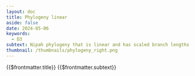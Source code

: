 ```yaml
---
layout: doc
title: Phylogeny linear
aside: false
date: 2024-05-06
keywords:
  - D3
subtext: Nipah phylogeny that is linear and has scaled branch lengths
thumbnail: /thumbnails/phylogeny_right.png
---
```


<FigureTitle>{{$frontmatter.title}}</FigureTitle>
<SubtitleHeader>{{$frontmatter.subtext}}</SubtitleHeader>
<D3PlotContainer>
<svg ref='svgContainer'></svg>
</D3PlotContainer>

<script setup>
import * as d3 from 'd3';
import { onMounted, ref, computed } from 'vue';
import { parseNewick, projection, diagonal, scaleBranchLengths } from '/components/treeUtilities.js'

const data = ref(null);
const svgContainer = ref(null)

function setColor(d) {
  if (d.children) {
    const childColors = d.children.map(child => setColor(child));
    const uniqueColors = [...new Set(childColors)];
    d.color = uniqueColors.length === 1 ? uniqueColors[0] : '#ccc'; // Set gray color for mixed descendants
  } else {
    const country = d.data.country;
    d.color = colorScale.value.domain().indexOf(country) >= 0 ? colorScale.value(country) : null;
  }
  return d.color;
}

const root = computed(() =>
  d3.hierarchy(data.value, d => d.branchset)
    .sort((a, b) => b.height - a.height || d3.ascending(a.id, b.id))
    .sum((d) => d.branchLength || 0)
);

const tree = computed(() =>
  d3.cluster()
    .size([height - margin.top - margin.bottom, width - margin.right - margin.left])
    .separation(function separation(a, b) {
      return a.parent == b.parent ? 1 : 1;
    })
);

const countries = computed(() =>
  Array.from(new Set(root.value.descendants().map(d => d.data.country))).filter(Boolean)
);

const colorScale = computed(() =>
  d3.scaleOrdinal()
    .domain(countries.value)
    .range(d3.schemeCategory10)
);

const legend = svg => {
  const g = svg
    .selectAll("g")
    .attr("class", "legend")
    .data(colorScale.value.domain())
    .join("g")
    .attr("transform", (d, i) => `translate(${margin.left + 100}, ${i * 20})`);

  g.append("circle")
    .attr("class", "legendcircle")
    .attr("r", 4)
    .attr("stroke", "currentColor")
    .attr("fill", colorScale.value);

  g.append("text")
    .attr("class", "legend-text")
    .attr("x", 10)
    .attr("dy", "0.1em")
    .text(d => d);
}

const margin = { top: 20, right: 20, bottom: 20, left: 20 };
const width = 500
const height = 400

function drawChart() {

  // ROOT TO GET X,Y POSITIONS
  tree.value(root.value);
  //setColor(root.value);

  // SCALE BRANCH LENGTHS IF SCALED
  scaleBranchLengths(root.value.descendants(), width-margin.left-margin.right);

  //DRAW SVG
  var svg = d3.select(svgContainer.value)
    .attr("preserveAspectRatio", "xMinYMin meet")
    .attr('viewBox', [0, 0, width, height])
    .append("g")
    .attr("transform", `translate(${margin.left-100}, ${margin.top})`);

  svg.append("g")
    .call(legend);

  //DRAW LINKS
  svg.append("g")
    .attr("class", "link")
    .selectAll("path")
    .data(root.value.links())
    .join("path")
    .attr("d", diagonal)
    //.attr("stroke", d => d.target.color)

  //DRAW NODES
  svg.append("g")
    .selectAll("circle")
    .data(root.value.descendants().filter(d => !d.children))
    .join("circle")
    .attr("r", 4)
    .attr("stroke", "currentColor")
    .attr("fill", d => colorScale.value(d.data.country))
    .attr("transform", function (d) { return "translate(" + d.y + "," + d.x + ")"; });
}

async function fetchData() {
  const file = await fetch('/data/nipah_whole_genome_phylo.tre');
  const csv = await file.text();
  const parsedNewick = parseNewick(csv);
  return parsedNewick;
};
onMounted(async () => {
  data.value = await fetchData();
  drawChart();
});
</script>

<style>
.legend-text {
  text-anchor: start;
  alignment-baseline: middle;
  fill: currentColor;
  font-size: 12px;
}

.legendcircle {
  stroke-width: 1;
}

.link {
  fill: none;
  stroke: currentColor;
  stroke-width: 1.25;
}
</style>
